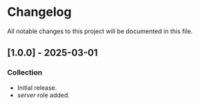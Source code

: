# Changelog

All notable changes to this project will be documented in this file.

## [1.0.0] - 2025-03-01

### Collection

- Initial release.
- *server* role added.
